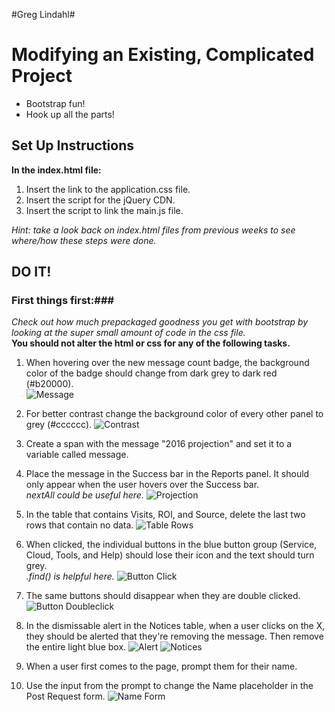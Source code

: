 #Greg Lindahl#
# Modifying an Existing, Complicated Project
- Bootstrap fun!
- Hook up all the parts!

## Set Up Instructions

**In the index.html file:**<br>
1. Insert the link to the application.css file.<br>
2. Insert the script for the jQuery CDN.<br>
3. Insert the script to link the main.js file.<br>

*Hint: take a look back on index.html files from previous weeks to see where/how these steps were done.*

## DO IT!
### First things first:###
*Check out how much prepackaged goodness you get with bootstrap by looking at the super small amount of code in the css file.*<br>
**You should not alter the html or css for any of the following tasks.**

1. When hovering over the new message count badge, the background color of the badge should change from dark grey to dark red (#b20000).<br>
![Message](images/message.jpg)

2. For better contrast change the background color of every other panel to grey (#cccccc).
![Contrast](images/contrast.jpg)

3. Create a span with the message "2016 projection" and set it to a variable called message.

4. Place the message in the Success bar in the Reports panel. It should only appear when the user hovers over the Success bar. <br> *nextAll could be useful here.*
![Projection](images/projection.jpg)

5. In the table that contains Visits, ROI, and Source, delete the last two rows that contain no data.
![Table Rows](images/tablerows.jpg)

6. When clicked, the individual buttons in the blue button group (Service, Cloud, Tools, and Help) should lose their icon and the text should turn grey. <br> *.find() is helpful here.*
![Button Click](images/buttonclick.jpg)

7. The same buttons should disappear when they are double clicked.
![Button Doubleclick](images/buttondblclick.jpg)

8. In the dismissable alert in the Notices table, when a user clicks on the X, they should be alerted that they're removing the message. Then remove the entire light blue box.
![Alert](images/alert.jpg)
![Notices](images/notices.jpg)

9. When a user first comes to the page, prompt them for their name.

10. Use the input from the prompt to change the Name placeholder in the Post Request form.
![Name Form](images/nameform.jpg)
